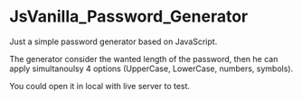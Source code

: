 # JsVanilla_Password_Generator

Just a simple password generator based on JavaScript.

The generator consider the wanted length of the password, then he can apply simultanoulsy 4 options (UpperCase, LowerCase, numbers, symbols).

You could open it in local with live server to test.

